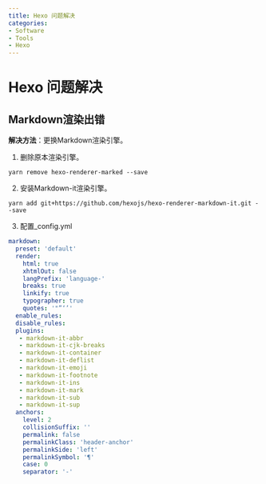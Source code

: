 ```yaml
---
title: Hexo 问题解决
categories:
- Software
- Tools
- Hexo
---
```

# Hexo 问题解决

## Markdown渲染出错

**解决方法**：更换Markdown渲染引擎。

1. 删除原本渲染引擎。

```
yarn remove hexo-renderer-marked --save
```

2. 安装Markdown-it渲染引擎。

```
yarn add git+https://github.com/hexojs/hexo-renderer-markdown-it.git --save
```

3. 配置_config.yml

```yaml
markdown:
  preset: 'default'
  render:
    html: true
    xhtmlOut: false
    langPrefix: 'language-'
    breaks: true
    linkify: true
    typographer: true
    quotes: '"”‘’'
  enable_rules:
  disable_rules:
  plugins:
   - markdown-it-abbr
   - markdown-it-cjk-breaks
   - markdown-it-container
   - markdown-it-deflist
   - markdown-it-emoji
   - markdown-it-footnote
   - markdown-it-ins
   - markdown-it-mark
   - markdown-it-sub
   - markdown-it-sup
  anchors:
    level: 2
    collisionSuffix: ''
    permalink: false
    permalinkClass: 'header-anchor'
    permalinkSide: 'left'
    permalinkSymbol: '¶'
    case: 0
    separator: '-'
```

